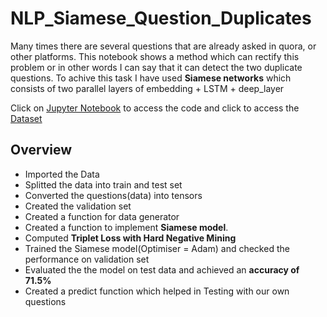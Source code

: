 # NLP_Siamese_Question_Duplicates

Many times there are several questions that are already asked in quora, or other platforms. This notebook shows a method which can rectify this problem or in other words I can say that it can detect the two duplicate questions. To achive this task I have used <strong>Siamese networks</strong> which consists of two parallel layers of embedding + LSTM + deep_layer

Click on [Jupyter Notebook](https://github.com/aprasad13/NLP_Siamese_Question_Duplicates/blob/master/Siamese_Model_Question_Duplicates.ipynb) to access the code and click to access the [Dataset](https://drive.google.com/drive/folders/10LjGuJQFNAf_5NqM2DyRlJ2V4anfFUNt?usp=sharing)

## Overview

- Imported the Data
- Splitted the data into train and test set
- Converted the questions(data) into tensors
- Created the validation set
- Created a function for data generator
- Created a function to implement <strong>Siamese model</strong>.
- Computed <strong>Triplet Loss with Hard Negative Mining</strong>
- Trained the Siamese model(Optimiser = Adam) and checked the performance on validation set 
- Evaluated the the model on test data and achieved an <strong>accuracy of 71.5%</strong>
- Created a predict function which helped in Testing with our own questions
